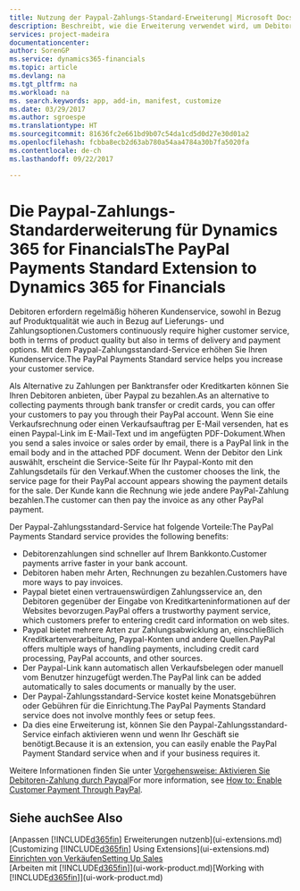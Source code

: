 ```yaml
---
title: Nutzung der Paypal-Zahlungs-Standard-Erweiterung| Microsoft Docs
description: Beschreibt, wie die Erweiterung verwendet wird, um Debitoren zu aktivieren, um Zahlungen mit Paypal zu leisten.
services: project-madeira
documentationcenter: 
author: SorenGP
ms.service: dynamics365-financials
ms.topic: article
ms.devlang: na
ms.tgt_pltfrm: na
ms.workload: na
ms. search.keywords: app, add-in, manifest, customize
ms.date: 03/29/2017
ms.author: sgroespe
ms.translationtype: HT
ms.sourcegitcommit: 81636fc2e661bd9b07c54da1cd5d0d27e30d01a2
ms.openlocfilehash: fcbba8ecb2d63ab780a54aa4784a30b7fa5020fa
ms.contentlocale: de-ch
ms.lasthandoff: 09/22/2017

---
```

# <a name="the-paypal-payments-standard-extension-to-dynamics-365-for-financials"></a><span data-ttu-id="a2122-103">Die Paypal-Zahlungs-Standarderweiterung für Dynamics 365 for Financials</span><span class="sxs-lookup"><span data-stu-id="a2122-103">The PayPal Payments Standard Extension to Dynamics 365 for Financials</span></span>
<span data-ttu-id="a2122-104">Debitoren erfordern regelmäßig höheren Kundenservice, sowohl in Bezug auf Produktqualität wie auch in Bezug auf Lieferungs- und Zahlungsoptionen.</span><span class="sxs-lookup"><span data-stu-id="a2122-104">Customers continuously require higher customer service, both in terms of product quality but also in terms of delivery and payment options.</span></span> <span data-ttu-id="a2122-105">Mit dem Paypal-Zahlungsstandard-Service erhöhen Sie Ihren Kundenservice.</span><span class="sxs-lookup"><span data-stu-id="a2122-105">The PayPal Payments Standard service helps you increase your customer service.</span></span>

<span data-ttu-id="a2122-106">Als Alternative zu Zahlungen per Banktransfer oder Kreditkarten können Sie Ihren Debitoren anbieten, über Paypal zu bezahlen.</span><span class="sxs-lookup"><span data-stu-id="a2122-106">As an alternative to collecting payments through bank transfer or credit cards, you can offer your customers to pay you through their PayPal account.</span></span> <span data-ttu-id="a2122-107">Wenn Sie eine Verkaufsrechnung oder einen Verkaufsauftrag per E-Mail versenden, hat es einen Paypal-Link im E-Mail-Text und im angefügten PDF-Dokument.</span><span class="sxs-lookup"><span data-stu-id="a2122-107">When you send a sales invoice or sales order by email, there is a PayPal link in the email body and in the attached PDF document.</span></span> <span data-ttu-id="a2122-108">Wenn der Debitor den Link auswählt, erscheint die Service-Seite für Ihr Paypal-Konto mit den Zahlungsdetails für den Verkauf.</span><span class="sxs-lookup"><span data-stu-id="a2122-108">When the customer chooses the link, the service page for their PayPal account appears showing the payment details for the sale.</span></span> <span data-ttu-id="a2122-109">Der Kunde kann die Rechnung wie jede andere PayPal-Zahlung bezahlen.</span><span class="sxs-lookup"><span data-stu-id="a2122-109">The customer can then pay the invoice as any other PayPal payment.</span></span>

<span data-ttu-id="a2122-110">Der Paypal-Zahlungsstandard-Service hat folgende Vorteile:</span><span class="sxs-lookup"><span data-stu-id="a2122-110">The PayPal Payments Standard service provides the following benefits:</span></span>

* <span data-ttu-id="a2122-111">Debitorenzahlungen sind schneller auf Ihrem Bankkonto.</span><span class="sxs-lookup"><span data-stu-id="a2122-111">Customer payments arrive faster in your bank account.</span></span>
* <span data-ttu-id="a2122-112">Debitoren haben mehr Arten, Rechnungen zu bezahlen.</span><span class="sxs-lookup"><span data-stu-id="a2122-112">Customers have more ways to pay invoices.</span></span>
* <span data-ttu-id="a2122-113">Paypal bietet einen vertrauenswürdigen Zahlungsservice an, den Debitoren gegenüber der Eingabe von Kreditkarteninformationen auf der Websites bevorzugen.</span><span class="sxs-lookup"><span data-stu-id="a2122-113">PayPal offers a trustworthy payment service, which customers prefer to entering credit card information on web sites.</span></span>
* <span data-ttu-id="a2122-114">Paypal bietet mehrere Arten zur Zahlungsabwicklung an, einschließlich Kreditkartenverarbeitung, Paypal-Konten und andere Quellen.</span><span class="sxs-lookup"><span data-stu-id="a2122-114">PayPal offers multiple ways of handling payments, including credit card processing, PayPal accounts, and other sources.</span></span>
* <span data-ttu-id="a2122-115">Der Paypal-Link kann automatisch allen Verkaufsbelegen oder manuell vom Benutzer hinzugefügt werden.</span><span class="sxs-lookup"><span data-stu-id="a2122-115">The PayPal link can be added automatically to sales documents or manually by the user.</span></span>
* <span data-ttu-id="a2122-116">Der Paypal-Zahlungsstandard-Service kostet keine Monatsgebühren oder Gebühren für die Einrichtung.</span><span class="sxs-lookup"><span data-stu-id="a2122-116">The PayPal Payments Standard service does not involve monthly fees or setup fees.</span></span>
* <span data-ttu-id="a2122-117">Da dies eine Erweiterung ist, können Sie den Paypal-Zahlungsstandard-Service einfach aktivieren wenn und wenn Ihr Geschäft sie benötigt.</span><span class="sxs-lookup"><span data-stu-id="a2122-117">Because it is an extension, you can easily enable the PayPal Payment Standard service when and if your business requires it.</span></span>  

<span data-ttu-id="a2122-118">Weitere Informationen finden Sie unter [Vorgehensweise: Aktivieren Sie Debitoren-Zahlung durch Paypal](sales-how-enable-payment-service-extensions.md)</span><span class="sxs-lookup"><span data-stu-id="a2122-118">For more information, see [How to: Enable Customer Payment Through PayPal](sales-how-enable-payment-service-extensions.md).</span></span>

## <a name="see-also"></a><span data-ttu-id="a2122-119">Siehe auch</span><span class="sxs-lookup"><span data-stu-id="a2122-119">See Also</span></span>
<span data-ttu-id="a2122-120">[Anpassen [!INCLUDE[d365fin](includes/d365fin_md.md)] Erweiterungen nutzenb](ui-extensions.md)</span><span class="sxs-lookup"><span data-stu-id="a2122-120">[Customizing [!INCLUDE[d365fin](includes/d365fin_md.md)] Using Extensions](ui-extensions.md)</span></span>  
[<span data-ttu-id="a2122-121">Einrichten von Verkäufen</span><span class="sxs-lookup"><span data-stu-id="a2122-121">Setting Up Sales</span></span>](sales-setup-sales.md)  
<span data-ttu-id="a2122-122">[Arbeiten mit [!INCLUDE[d365fin](includes/d365fin_md.md)]](ui-work-product.md)</span><span class="sxs-lookup"><span data-stu-id="a2122-122">[Working with [!INCLUDE[d365fin](includes/d365fin_md.md)]](ui-work-product.md)</span></span>

